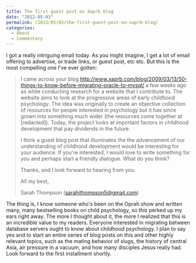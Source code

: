 ```yaml
---
title: The first guest post on Xaprb blog
date: "2012-05-03"
permalink: /2012/05/03/the-first-guest-post-on-xaprb-blog/
categories:
  - About
  - Commentary
---
```

I got a really intriguing email today. As you might imagine, I get a lot of email offering to advertise, or trade links, or guest post, etc etc. But this is the most compelling one I've ever gotten:

> I came across your blog http://www.xaprb.com/blog/2009/03/13/50-things-to-know-before-migrating-oracle-to-mysql/ a few weeks ago as while conducting research for a website that I contribute to. The website aims to look at the progressive areas of early childhood psychology. The idea was originally to create an objective collection of resources for people interested in psychology but it has since grown into something much wider (the resources come together at [redacted]). Today, the project looks at important factors in childhood development that pay dividends in the future.
> 
> I think a guest blog post that illuminates the the advancement of our understanding of childhood development would be interesting for your audience. If you're interested, I would love to write something for you and perhaps start a friendly dialogue. What do you think?
> 
> Thanks, and I look forward to hearing from you.
> 
> All my best,
> 
> Sarah Thompson (sarahjthompson5@gmail.com)

The thing is, I know someone who's been on the Oprah show and written many, many bestselling books on child psychology, so this perked up my ears right away. The more I thought about it, the more I realized that this is an incredible value to my readers. Everyone interested in migrating between database servers ought to know about childhood psychology. I plan to say yes and to start an entire series of blog posts on this and other highly relevant topics, such as the mating behavior of slugs, the history of central Asia, air pressure in a vacuum, and how many disciples Jesus really had. Look forward to the first installment shortly.
